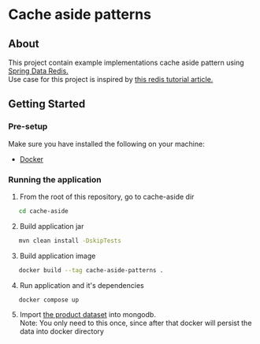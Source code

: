 # Cache aside patterns 

## About 
This project contain example implementations cache aside pattern using [Spring Data Redis.](https://spring.io/projects/spring-data-redis)\
Use case for this project is inspired by [this redis tutorial article.](https://redis.io/learn/howtos/solutions/microservices/caching) 
## Getting Started
### Pre-setup
Make sure you have installed the following on your machine:
* [Docker](https://docs.docker.com/engine/install/)
### Running the application
1. From the root of this repository, go to cache-aside dir
 ```bash
    cd cache-aside
```
2. Build application jar
 ```bash
    mvn clean install -DskipTests
```
3. Build application image
 ```bash
    docker build --tag cache-aside-patterns .
```
4. Run application and it's dependencies
 ```bash
    docker compose up
```
5. Import [the product dataset](https://www.kaggle.com/datasets/paramaggarwal/fashion-product-images-dataset/data) into mongodb.\
Note: You only need to this once, since after that docker will persist the data into docker directory
